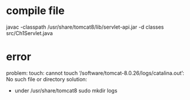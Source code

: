 
# compile file
javac -classpath /usr/share/tomcat8/lib/servlet-api.jar -d classes src/Ch1Servlet.java

# error
problem:
touch: cannot touch ‘/software/tomcat-8.0.26/logs/catalina.out’: No such file or directory
solution:
- under /usr/share/tomcat8
sudo mkdir logs 


